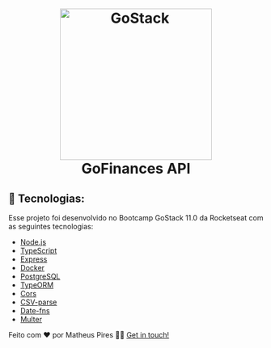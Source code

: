 <h1 align="center">
    <img alt="GoStack" src="https://ik.imagekit.io/hwyksvj4iv/Node_ts_mB6oya1Il.png" width="300" />
    <br />
    GoFinances API
</h1>

## 🚀 Tecnologias:

Esse projeto foi desenvolvido no Bootcamp GoStack 11.0 da Rocketseat com as seguintes tecnologias:

- [Node.js](https://nodejs.org/)
- [TypeScript](https://www.typescriptlang.org/)
- [Express](https://expressjs.com/)
- [Docker](https://www.docker.com/)
- [PostgreSQL](https://www.postgresql.org/)
- [TypeORM](https://typeorm.io/)
- [Cors](https://github.com/expressjs/cors)
- [CSV-parse](https://www.npmjs.com/package/csv-parse)
- [Date-fns](https://date-fns.org/)
- [Multer](https://github.com/expressjs/multer)

Feito com ❤️ por Matheus Pires 👋🏻 [Get in touch!](https://github.com/MatheusPires99)
